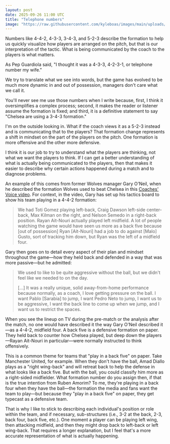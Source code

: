 ```yaml
---
layout: post
date: 2025-09-26 11:00 UTC
title: "Telephone numbers"
image: "https://raw.githubusercontent.com/kyleboas/images/main/uploads/2025/09/25/Image-25Sep2025_19:56:43.png"
---
```


Numbers like 4-4-2, 4-3-3, 3-4-3, and 5-2-3 describe the formation to help us quickly visualize how players are arranged on the pitch, but that is our interpretation of the tactic. What is being communicated by the coach to the players is what matters.

<!---more--->

As Pep Guardiola said, "I thought it was a 4-3-3, 4-2-3-1, or telephone number my wife."

We try to translate what we see into words, but the game has evolved to be much more dynamic in and out of possession, managers don't care what we call it.

You'll never see me use those numbers when I write because, first, I think it oversimplifies a complex process; second, it makes the reader or listener assume the formation is fixed; and third, it is a definitive statement to say "Chelsea are using a 3-4-3 formation." 

I'm on the outside looking in. What if the coach views it as a 5-2-3 instead and is communicating that to the players? That formation change represents a shift in mindset on the part of the players on the pitch. One formation is more offensive and the other more defensive.

I think it is our job to try to understand what the players are thinking, not what we want the players to think. If I can get a better understanding of what is actually being communicated to the players, then that makes it easier to describe why certain actions happened during a match and to diagnose problems. 

An example of this comes from former Wolves manager Gary O'Neil, when he described the formation Wolves used to beat Chelsea in this [Coaches' Voice video](https://youtu.be/8-L5zug5vo4?si=JI798Q1Jn7CbPgVY). For context, in the video, Gary has set up his tactics board to show his team playing in a 4-4-2 formation:

> We had Toti Gomez playing left-back, Craig Dawson left-side center-back, Max Kilman on the right, and Nelson Semedo in a right-back position. Rayan Ait-Nouri actually played left midfield. A lot of people watching the game would have seen us more as a back five because [out of possession] Ryan [Ait-Nouri] had a job to do against [Malo] Gusto, sort of tracking him down, but Ryan was the left of a midfield four.

Gary then goes on to detail every aspect of their plan and mindset throughout the game—how they held back and defended in a way that was more passive—but he admitted:

> We used to like to be quite aggressive without the ball, but we didn't feel like we needed to on the day.
> 
> [...] It was a really unique, solid away-from-home performance because normally, as a coach, I love getting pressure on the ball. I want Pablo [Sarabia] to jump, I want Pedro Neto to jump, I want us to be aggressive, I want the back line to come up when we jump, and I want us to restrict the spaces.

When you see the lineup on TV during the pre-match or the analysis after the match, no one would have described it the way Gary O'Neil described it—as a 4-4-2, midfield four. A back five is a defensive formation on paper. They held back to counter how Chelsea played, but deep down the players—Rayan Ait-Nouri in particular—were normally instructed to think offensively.

This is a common theme for teams that "play in a back five" on paper. Take Manchester United, for example. When they don't have the ball, Amad Diallo plays as a "right wing-back" and will retreat back to help the defense in what looks like a back five. But with the ball, you could classify him more as a right-sided midfielder. What formation number do you assign then, if that is the true intention from Ruben Amorim? To me, they're playing in a back four when they have the ball—the formation the media and fans want the team to play—but because they "play in a back five" on paper, they get typecast as a defensive team. 

That is why I like to stick to describing each individual's position or role within the team, and if necessary, sub-structures (i.e., 3-2 at the back, 2-3, back four, back five, etc.). One moment a player can be playing left wing, then attacking midfield, and then they might drop back to left-back or left wing-back. That requires a longer explanation, but I feel that's a more accurate representation of what is actually happening.